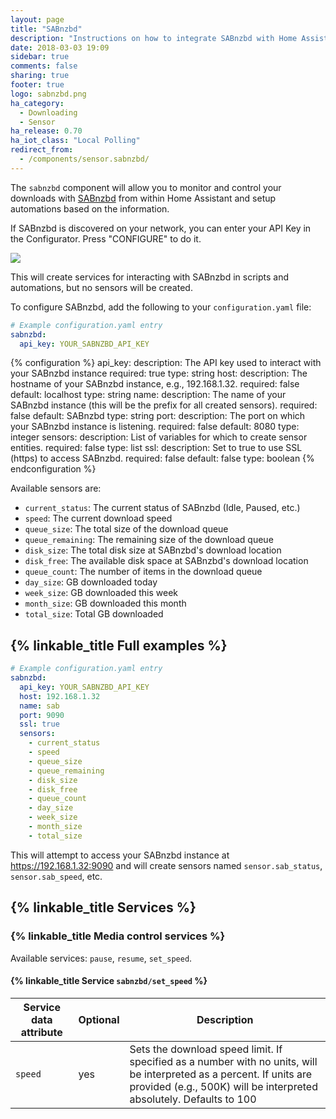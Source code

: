 ```yaml
---
layout: page
title: "SABnzbd"
description: "Instructions on how to integrate SABnzbd with Home Assistant."
date: 2018-03-03 19:09
sidebar: true
comments: false
sharing: true
footer: true
logo: sabnzbd.png
ha_category:
  - Downloading
  - Sensor
ha_release: 0.70
ha_iot_class: "Local Polling"
redirect_from:
  - /components/sensor.sabnzbd/
---
```


The `sabnzbd` component will allow you to monitor and control your downloads with [SABnzbd](https://sabnzbd.org) from within Home Assistant and setup automations based on the information.

If SABnzbd is discovered on your network, you can enter your API Key in the Configurator. Press "CONFIGURE" to do it.

<p class='img'>
  <img src='{{site_root}}/images/screenshots/sabnzbd-configure.png' />
</p>

This will create services for interacting with SABnzbd in scripts and automations, but no sensors will be created.

To configure SABnzbd, add the following to your `configuration.yaml` file:

```yaml
# Example configuration.yaml entry
sabnzbd:
  api_key: YOUR_SABNZBD_API_KEY
```

{% configuration %}
api_key:
  description: The API key used to interact with your SABnzbd instance
  required: true
  type: string
host:
  description: The hostname of your SABnzbd instance, e.g., 192.168.1.32.
  required: false
  default: localhost
  type: string
name:
  description: The name of your SABnzbd instance (this will be the prefix for all created sensors).
  required: false
  default: SABnzbd
  type: string
port:
  description: The port on which your SABnzbd instance is listening.
  required: false
  default: 8080
  type: integer
sensors:
  description: List of variables for which to create sensor entities.
  required: false
  type: list
ssl:
  description: Set to true to use SSL (https) to access SABnzbd.
  required: false
  default: false
  type: boolean
{% endconfiguration %}

Available sensors are:

- `current_status`: The current status of SABnzbd (Idle, Paused, etc.)
- `speed`: The current download speed
- `queue_size`: The total size of the download queue
- `queue_remaining`: The remaining size of the download queue
- `disk_size`: The total disk size at SABnzbd's download location
- `disk_free`: The available disk space at SABnzbd's download location
- `queue_count`: The number of items in the download queue
- `day_size`: GB downloaded today
- `week_size`: GB downloaded this week
- `month_size`: GB downloaded this month
- `total_size`: Total GB downloaded

## {% linkable_title Full examples %}

```yaml
# Example configuration.yaml entry
sabnzbd:
  api_key: YOUR_SABNZBD_API_KEY
  host: 192.168.1.32
  name: sab
  port: 9090
  ssl: true
  sensors:
    - current_status
    - speed
    - queue_size
    - queue_remaining
    - disk_size
    - disk_free
    - queue_count
    - day_size
    - week_size
    - month_size
    - total_size
```

This will attempt to access your SABnzbd instance at https://192.168.1.32:9090 and will create sensors named 
`sensor.sab_status`, `sensor.sab_speed`, etc.

## {% linkable_title Services %}

### {% linkable_title Media control services %}

Available services: `pause`, `resume`, `set_speed`.

#### {% linkable_title Service `sabnzbd/set_speed` %}

| Service data attribute | Optional | Description                                                                                                                                                                             |
|------------------------|----------|-----------------------------------------------------------------------------------------------------------------------------------------------------------------------------------------|
| `speed`                |      yes | Sets the download speed limit. If specified as a number with no units, will be interpreted as a percent. If units are provided (e.g., 500K) will be interpreted absolutely. Defaults to 100 |
